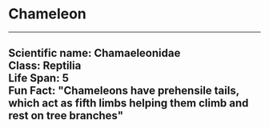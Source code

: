 # Chameleon

---
Scientific name: Chamaeleonidae  
Class: Reptilia  
Life Span: 5  
Fun Fact: "Chameleons have prehensile tails, which act as fifth limbs helping them climb and rest on tree branches"  
---
